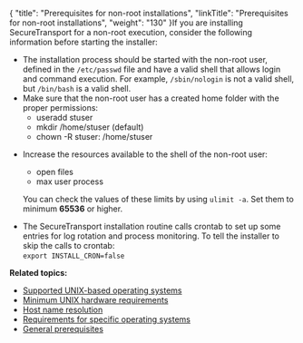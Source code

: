 {
    "title": "Prerequisites for non-root installations",
    "linkTitle": "Prerequisites for non-root installations",
    "weight": "130"
}If you are installing <span class="mc-variable axway_variables.Component_Short_Name variable">SecureTransport</span> for a non-root execution, consider the following information before starting the installer:

-   The installation process should be started with the non-root user, defined in the `/etc/passwd` file and have a valid shell that allows login and command execution. For example, `/sbin/nologin` is not a valid shell, but `/bin/bash` is a valid shell.
-   Мake sure that the non-root user has a created home folder with the proper permissions:
    -   useradd stuser
    -   mkdir /home/stuser (default)
    -   chown -R stuser: /home/stuser

<!-- -->

-   Increase the resources available to the shell of the non-root user:
    -   open files
    -   max user process

      
    You can check the values of these limits by using `ulimit -a`. Set them to minimum **65536** or higher.

<!-- -->

-   The <span class="mc-variable axway_variables.Component_Short_Name variable">SecureTransport</span> installation routine calls crontab to set up some entries for log rotation and process monitoring. To tell the installer to skip the calls to crontab:  
    `export INSTALL_CRON=false`

**Related topics:**

-   <a href="#" class="MCXref xref">Supported UNIX-based operating systems</a>
-   <a href="#" class="MCXref xref">Minimum UNIX hardware requirements</a>
-   <a href="#" class="MCXref xref">Host name resolution</a>
-   <a href="../requirements_for_specific_operating_systems" class="MCXref xref">Requirements for specific operating systems</a>
-   <a href="#" class="MCXref xref">General prerequisites</a>
